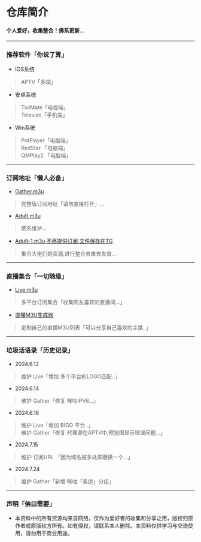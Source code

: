 
# 仓库简介
#### 个人爱好，收集整合！佛系更新…
---
### 推荐软件「你说了算」  
* IOS系统  
>APTV「多端」  
* 安卓系统  
>TiviMate「电视端」  
>Televizo「手机端」  
* Win系统  
>PotPlayer「电脑端」  
>RedStar 「电脑端」  
>QMPlay2 「电脑端」  
---
### 订阅地址「懒人必备」 
* [Gather.m3u](https://tv.iill.top/m3u/Gather)  
> 完整版订阅地址「请勿直接打开」...
* [Adult.m3u](https://tv.iill.top/m3u/Adult)  
> 佛系维护...
* [Adult-1.m3u 不再提供订阅,文件保存在TG](https://t.me/WangPanBOT?start=file23fb4c49257f2457)  
> 集合大佬们的资源,进行整合去重去失效...
---
### 直播集合「一切随缘」  
* [Live.m3u](https:///tv.iill.top/m3u/Live)  
>多平台订阅集合「收集网友喜欢的直播间...」
* [直播M3U生成器](https://m.iill.top)  
>定制自己的直播M3U列表「可以分享自己喜欢的主播..」
---
### 垃圾话语录「历史记录」     
* 2024.6.12    
>维护 Live「增加 多个平台的LOGO匹配..」
* 2024.6.14    
>维护 Gather「修复 咪咕IPV6...」  
* 2024.6.16  
>维护 Live「增加 BIGO 平台..」  
>维护 Gather「修复 代理源在APTV中,预览图显示错误问题...」
* 2024.7.15  
>维护 订阅URL 「因为域名被多处屏蔽换一个...」
* 2024.7.24
>维护 Gather「新增·咪咕「奥运」分组」
---

### 声明「佛曰需要」
* 本资料中的所有资源均来自网络，仅作为爱好者的收集和分享之用，版权归原作者或原版权方所有。如有侵权，请联系本人删除。本资料仅供学习与交流使用，请勿用于商业用途。
